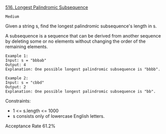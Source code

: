 [516. Longest Palindromic Subsequence](https://leetcode.com/problems/longest-palindromic-subsequence/description/)

`Medium`

Given a string s, find the longest palindromic subsequence's length in s.

A subsequence is a sequence that can be derived from another sequence by deleting some or no elements without changing the order of the remaining elements.

```
Example 1:
Input: s = "bbbab"
Output: 4
Explanation: One possible longest palindromic subsequence is "bbbb".

Example 2:
Input: s = "cbbd"
Output: 2
Explanation: One possible longest palindromic subsequence is "bb".
``` 

Constraints:

- 1 <= s.length <= 1000
- s consists only of lowercase English letters.

Acceptance Rate
61.2%